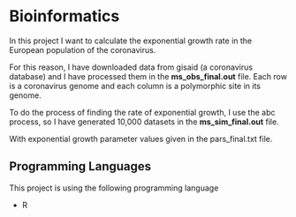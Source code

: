 # Bioinformatics

In this project I want to calculate the exponential growth rate in the European population of the coronavirus.

For this reason, I have downloaded data from gisaid (a coronavirus database)
and I have processed them in the **ms_obs_final.out** file.
Each row is a coronavirus genome and each column is a polymorphic site in
its genome.

To do the process of finding the rate of exponential growth, I use the
abc process, so I have generated 10,000 datasets in the **ms_sim_final.out** file.

With exponential growth parameter values given in the pars_final.txt file.
## Programming Languages

This project is using the following programming language

- R

